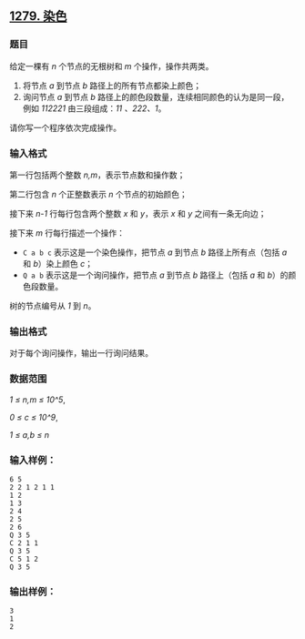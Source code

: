## [1279. 染色](https://www.acwing.com/problem/content/1281/)

### 题目

给定一棵有 *n* 个节点的无根树和 *m* 个操作，操作共两类。

1. 将节点 *a* 到节点 *b* 路径上的所有节点都染上颜色；
2. 询问节点 *a* 到节点 *b* 路径上的颜色段数量，连续相同颜色的认为是同一段，例如 *112221* 由三段组成：*11 、222、1*。

请你写一个程序依次完成操作。

### 输入格式

第一行包括两个整数 *n,m*，表示节点数和操作数；

第二行包含 *n* 个正整数表示 *n* 个节点的初始颜色；

接下来 *n-1* 行每行包含两个整数 *x* 和 *y*，表示 *x* 和 *y* 之间有一条无向边；

接下来 *m* 行每行描述一个操作：

- `C a b c` 表示这是一个染色操作，把节点 *a* 到节点 *b* 路径上所有点（包括 *a* 和 *b*）染上颜色 *c*；
- `Q a b` 表示这是一个询问操作，把节点 *a* 到节点 *b* 路径上（包括 *a* 和 *b*）的颜色段数量。

树的节点编号从 *1* 到 *n*。

### 输出格式

对于每个询问操作，输出一行询问结果。

### 数据范围

*1 ≤ n,m ≤ 10^5*,

*0 ≤ c ≤ 10^9*,

*1 ≤ a,b ≤ n*

### 输入样例：

```
6 5
2 2 1 2 1 1
1 2
1 3
2 4
2 5
2 6
Q 3 5
C 2 1 1
Q 3 5
C 5 1 2
Q 3 5
```

### 输出样例：

```
3
1
2
```
